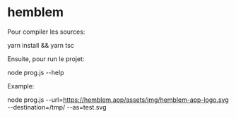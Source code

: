 # hemblem

Pour compiler les sources:

  yarn install && yarn tsc
  
Ensuite, pour run le projet: 

  node prog.js --help
  
Example: 

  node prog.js --url=https://hemblem.app/assets/img/hemblem-app-logo.svg --destination=/tmp/ --as=test.svg
